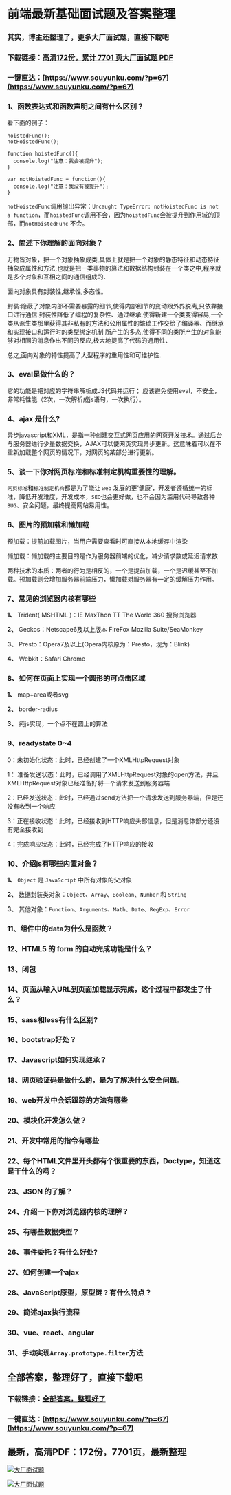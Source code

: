 # 前端最新基础面试题及答案整理

### 其实，博主还整理了，更多大厂面试题，直接下载吧

### 下载链接：[高清172份，累计 7701 页大厂面试题  PDF](https://www.souyunku.com/?p=67)

### 一键直达：[https://www.souyunku.com/?p=67](https://www.souyunku.com/?p=67)



### 1、函数表达式和函数声明之间有什么区别？

看下面的例子：

```
hoistedFunc();
notHoistedFunc();

function hoistedFunc(){
  console.log("注意：我会被提升");
}

var notHoistedFunc = function(){
  console.log("注意：我没有被提升");
}
```

`notHoistedFunc`调用抛出异常：`Uncaught TypeError: notHoistedFunc is not a function`，而`hoistedFunc`调用不会，因为`hoistedFunc`会被提升到作用域的顶部，而`notHoistedFunc` 不会。


### 2、简述下你理解的面向对象？

万物皆对象，把一个对象抽象成类,具体上就是把一个对象的静态特征和动态特征抽象成属性和方法,也就是把一类事物的算法和数据结构封装在一个类之中,程序就是多个对象和互相之间的通信组成的、

面向对象具有封装性,继承性,多态性。

封装:隐蔽了对象内部不需要暴露的细节,使得内部细节的变动跟外界脱离,只依靠接口进行通信.封装性降低了编程的复杂性、通过继承,使得新建一个类变得容易,一个类从派生类那里获得其非私有的方法和公用属性的繁琐工作交给了编译器、而继承和实现接口和运行时的类型绑定机制 所产生的多态,使得不同的类所产生的对象能够对相同的消息作出不同的反应,极大地提高了代码的通用性、

总之,面向对象的特性提高了大型程序的重用性和可维护性.


### 3、eval是做什么的？

它的功能是把对应的字符串解析成JS代码并运行； 应该避免使用eval，不安全，非常耗性能（2次，一次解析成js语句，一次执行）。


### 4、ajax 是什么?

异步javascript和XML，是指一种创建交互式网页应用的网页开发技术。通过后台与服务器进行少量数据交换，AJAX可以使网页实现异步更新。这意味着可以在不重新加载整个网页的情况下，对网页的某部分进行更新。


### 5、谈一下你对网页标准和标准制定机构重要性的理解。

`网页标准`和`标准制定机构`都是为了能让 `web` 发展的更‘健康’，开发者遵循统一的标准，降低开发难度，开发成本，`SEO`也会更好做，也不会因为滥用代码导致各种 `BUG`、安全问题，最终提高网站易用性。


### 6、图片的预加载和懒加载

预加载：提前加载图片，当用户需要查看时可直接从本地缓存中渲染

懒加载：懒加载的主要目的是作为服务器前端的优化，减少请求数或延迟请求数

两种技术的本质：两者的行为是相反的，一个是提前加载，一个是迟缓甚至不加载。预加载则会增加服务器前端压力，懒加载对服务器有一定的缓解压力作用。


### 7、常见的浏览器内核有哪些

**1、** Trident( MSHTML )：IE MaxThon TT The World 360 搜狗浏览器

**2、** Geckos：Netscape6及以上版本 FireFox Mozilla Suite/SeaMonkey

**3、** Presto：Opera7及以上(Opera内核原为：Presto，现为：Blink)

**4、** Webkit：Safari Chrome


### 8、如何在页面上实现一个圆形的可点击区域

**1、** map+area或者svg

**2、** border-radius

**3、** 纯js实现，一个点不在圆上的算法


### 9、readystate 0~4

0：未初始化状态：此时，已经创建了一个XMLHttpRequest对象

1： 准备发送状态：此时，已经调用了XMLHttpRequest对象的open方法，并且XMLHttpRequest对象已经准备好将一个请求发送到服务器端

2：已经发送状态：此时，已经通过send方法把一个请求发送到服务器端，但是还没有收到一个响应

3：正在接收状态：此时，已经接收到HTTP响应头部信息，但是消息体部分还没有完全接收到

4：完成响应状态：此时，已经完成了HTTP响应的接收


### 10、介绍js有哪些内置对象？

**1、** `Object` 是 `JavaScript` 中所有对象的父对象

**2、** 数据封装类对象：`Object`、`Array`、`Boolean`、`Number` 和 `String`

**3、** 其他对象：`Function`、`Arguments`、`Math`、`Date`、`RegExp`、`Error`


### 11、组件中的data为什么是函数？
### 12、HTML5 的 form 的自动完成功能是什么？
### 13、闭包
### 14、页面从输入URL到页面加载显示完成，这个过程中都发生了什么？
### 15、sass和less有什么区别?
### 16、bootstrap好处？
### 17、Javascript如何实现继承？
### 18、网页验证码是做什么的，是为了解决什么安全问题。
### 19、web开发中会话跟踪的方法有哪些
### 20、模块化开发怎么做？
### 21、开发中常用的指令有哪些
### 22、每个HTML文件里开头都有个很重要的东西，Doctype，知道这是干什么的吗？
### 23、JSON 的了解？
### 24、介绍一下你对浏览器内核的理解？
### 25、有哪些数据类型？
### 26、事件委托？有什么好处?
### 27、如何创建一个ajax
### 28、JavaScript原型，原型链 ? 有什么特点？
### 29、简述ajax执行流程
### 30、vue、react、angular
### 31、手动实现`Array.prototype.filter`方法




## 全部答案，整理好了，直接下载吧

### 下载链接：[全部答案，整理好了](https://www.souyunku.com/?p=67)

### 一键直达：[https://www.souyunku.com/?p=67](https://www.souyunku.com/?p=67)


## 最新，高清PDF：172份，7701页，最新整理

[![大厂面试题](https://www.souyunku.com/wp-content/uploads/weixin/mst.png "大厂面试题")](https://www.souyunku.com/wp-content/uploads/weixin/githup-weixin.png"大厂面试题")

[![大厂面试题](https://www.souyunku.com/wp-content/uploads/weixin/githup-weixin.png "架构师专栏")](https://www.souyunku.com/wp-content/uploads/weixin/githup-weixin.png "架构师专栏")
